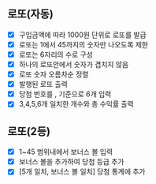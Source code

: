 ## 로또(자동)

- [x] 구입금액에 따라 1000원 단위로 로또를 발급
- [x] 로또는 1에서 45까지의 숫자만 나오도록 제한
- [x] 로또는 6자리의 수로 구성
- [x] 하나의 로또안에서 숫자가 겹치지 않음
- [x] 로또 숫자 오름차순 정렬
- [x] 발행된 로또 출력
- [x] 당첨 번호를 , 기준으로 6개 입력
- [x] 3,4,5,6개 일치한 개수와 총 수익률 출력

## 로또(2등)

- [x] 1~45 범위내에서 보너스 볼 입력
- [x] 보너스 볼을 추가하여 당첨 등급 추가
- [x] [5개 일치, 보너스 볼 일치] 당첨 통계에 추가

